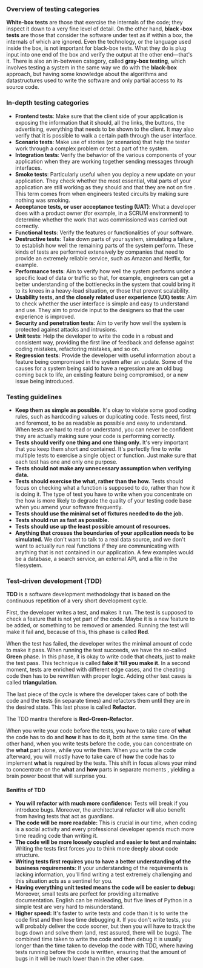 ### Overview of testing categories
**White-box tests** are those that exercise the internals of the code; they
inspect it down to a very fine level of detail. On the other hand, **black
-box tests** are those that consider the software under test as if within a
box, the internals of which are ignored. Even the technology, or the
language used inside the box, is not important for black-box tests. What
they do is plug input into one end of the box and verify the output at the
other end—that's it. There is also an in-between category, called **gray-box
testing**, which involves testing a system in the same way we do with the
**black-box** approach, but having some knowledge about the algorithms and
datastructures used to write the software and only partial access to its
source code.

### In-depth testing categories
- **Frontend tests**: Make sure that the client side of your application is
exposing the information that it should, all the links, the buttons, the
advertising, everything that needs to be shown to the client. It may also
verify that it is possible to walk a certain path through the user interface.
- **Scenario tests**: Make use of stories (or scenarios) that help the tester
 work through a complex problem or test a part of the system. 
- **Integration tests**: Verify the behavior of the various components of your
application when they are working together sending messages through
interfaces.
- **Smoke tests**: Particularly useful when you deploy a new update on your
application. They check whether the most essential, vital parts of your
application are still working as they should and that they are not on fire
. This term comes from when engineers tested circuits by making sure nothing
was smoking.
- **Acceptance tests, or user acceptance testing (UAT)**: What a developer does
with a product owner (for example, in a SCRUM environment) to determine
whether the work that was commissioned was carried out correctly.
- **Functional tests**: Verify the features or functionalities of your
software.
- **Destructive tests**: Take down parts of your system, simulating a failure
, to establish how well the remaining parts of the system perform. These
kinds of tests are performed extensively by companies that need to provide
an extremely reliable service, such as Amazon and Netflix, for example.
- **Performance tests**: Aim to verify how well the system performs under a
specific load of data or traffic so that, for example, engineers can get a
better understanding of the bottlenecks in the system that could bring it
to its knees in a heavy-load situation, or those that prevent scalability.
- **Usability tests, and the closely related user experience (UX) tests**: Aim
to check whether the user interface is simple and easy to understand and
use. They aim to provide input to the designers so that the user experience
is improved.
- **Security and penetration tests**: Aim to verify how well the system is
protected against attacks and intrusions.
- **Unit tests**: Help the developer to write the code in a robust and
consistent way, providing the first line of feedback and defense against
coding mistakes, refactoring mistakes, and so on.
- **Regression tests**: Provide the developer with useful information about a
feature being compromised in the system after an update. Some of the causes
for a system being said to have a regression are an old bug coming back to
life, an existing feature being compromised, or a new issue being introduced.

### Testing guidelines
- **Keep them as simple as possible.** It's okay to violate some good coding
rules, such as hardcoding values or duplicating code. Tests need, first and
foremost, to be as readable as possible and easy to understand. When tests
are hard to read or understand, you can never be confident they are
actually making sure your code is performing correctly.
- **Tests should verify one thing and one thing only.** It's very important
that you keep them short and contained. It's perfectly fine to write
multiple tests to exercise a single object or function. Just make sure that
each test has one and only one purpose.
- **Tests should not make any unnecessary assumption when verifying data.**
- **Tests should exercise the what, rather than the how.** Tests should
focus on checking what a function is supposed to do, rather than how it is
doing it. The type of test you have to write when you concentrate on the
how is more likely to degrade the quality of your testing code base when
you amend your software frequently.
- **Tests should use the minimal set of fixtures needed to do the job.**
- **Tests should run as fast as possible.**
- **Tests should use up the least possible amount of resources.**
- **Anything that crosses the boundaries of your application needs to be
simulated.** We don't want to talk to a real data source, and we don't want
to actually run real functions if they are communicating with anything that
is not contained in our application. A few examples would be a database, a
search service, an external API, and a file in the filesystem.

### Test-driven development (TDD)

**TDD** is a software development methodology that is based on the continuous
repetition of a very short development cycle.

First, the developer writes a test, and makes it run. The test is supposed
to check a feature that is not yet part of the code. Maybe it is a new
feature to be added, or something to be removed or amended. Running the
test will make it fail and, because of this, this phase is called **Red**.

When the test has failed, the developer writes the minimal amount of code
to make it pass. When running the test succeeds, we have the so-called
**Green** phase. In this phase, it is okay to write code that cheats, just to
make the test pass. This technique is called **fake it 'till you make it**. In
a second moment, tests are enriched with different edge cases, and the
cheating code then has to be rewritten with proper logic. Adding other test
cases is called **triangulation**.

The last piece of the cycle is where the developer takes care of both the
code and the tests (in separate times) and refactors them until they are in
the desired state. This last phase is called **Refactor**.

The TDD mantra therefore is **Red-Green-Refactor**.

When you write your code before the tests, you have to take care of **what**
the code has to do and **how** it has to do it, both at the same time. On the
other hand, when you write tests before the code, you can concentrate on
the **what** part alone, while you write them. When you write the code
afterward, you will mostly have to take care of **how** the code has to
implement **what** is required by the tests. This shift in focus allows your
mind to concentrate on the **what** and **how** parts in separate moments
, yielding a brain power boost that will surprise you.

#### Benifits of TDD
- **You will refactor with much more confidence:** Tests will break if you
introduce bugs. Moreover, the architectural refactor will also benefit from
having tests that act as guardians.
- **The code will be more readable:** This is crucial in our time, when coding is
a social activity and every professional developer spends much more time
reading code than writing it.
- **The code will be more loosely coupled and easier to test and maintain:** 
Writing the tests first forces you to think more deeply about code structure.
- **Writing tests first requires you to have a better understanding of the
business requirements:** If your understanding of the requirements is lacking
information, you'll find writing a test extremely challenging and this
situation acts as a sentinel for you.
- **Having everything unit tested means the code will be easier to debug:** 
Moreover, small tests are perfect for providing alternative documentation. 
English can be misleading, but five lines of Python in a simple test are
very hard to misunderstand.
- **Higher speed:** It's faster to write tests and code than it is to write
the code first and then lose time debugging it. If you don't write tests, you
will probably deliver the code sooner, but then you will have to track the
bugs down and solve them (and, rest assured, there will be bugs). The
combined time taken to write the code and then debug it is usually longer
than the time taken to develop the code with TDD, where having tests
running before the code is written, ensuring that the amount of bugs in it
will be much lower than in the other case.

